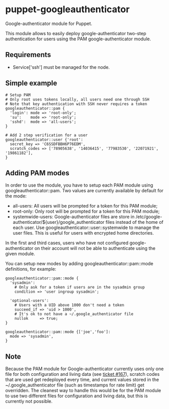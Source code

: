 puppet-googleauthenticator
===========================

Google-authenticator module for Puppet.

This module allows to easily deploy google-authenticator two-step authentication for users using the PAM google-authenticator module.


Requirements
------------

* Service['ssh'] must be managed for the node.

Simple example
--------------

    # Setup PAM
    # Only root uses tokens locally, all users need one through SSH
    # Note that key authentication with SSH never requires a token
    googleauthenticator::pam {
      'login': mode => 'root-only';
      'su':    mode => 'root-only';
      'sshd':  mode => 'all-users';
    }

    # Add 2 step verification for a user
    googleauthenticator::user {'root':
      secret_key => 'C6SSDFBBH6P76EDM',
      scratch_codes => ['78905638', '14036415', '77983530', '22071921', '19861182'],
    }


Adding PAM modes
----------------

In order to use the module, you have to setup each PAM module using googleauthenticator::pam. Two values are currently available by default for the mode:

* all-users: All users will be prompted for a token for this PAM module;
* root-only: Only root will be prompted for a token for this PAM module;
* systemwide-users: Google-authenticator files are store in /etc/google-authenticator/${user}/google_authenticator files instead of the home of each user. Use googleauthenticator::user::systemwide to manage the user files. This is useful for users with encrypted home directories.

In the first and third cases, users who have not configured google-authenticator on their account will not be able to authenticate using the given module.

You can setup new modes by adding googleauthenticator::pam::mode definitions, for example:

    googleauthenticator::pam::mode {
      'sysadmin':
        # Only ask for a token if users are in the sysadmin group
        condition => 'user ingroup sysadmin';

      'optional-users':
        # Users with a UID above 1000 don't need a token
        succeed_if => 'uid > 1000',
        # It's ok to not have a ~/.google_authenticator file
        nullok     => true;
    }

    googleauthenticator::pam::mode {['joe','foo']:
      mode => 'sysadmin',
    }

Note
----

Because the PAM module for Google-authenticator currently uses only one file for both configuration and living data (see [ticket #167](http://code.google.com/p/google-authenticator/issues/detail?id=167)), scratch codes that are used get redeployed every time, and current values stored in the ~/.google_authenticator file (such as timestamps for rate limit) get overridden. The cleanest way to handle this would be for the PAM module to use two different files for configuration and living data, but this is currently not possible.

